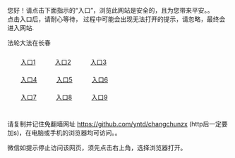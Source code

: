 您好！请点击下面指示的“入口”，浏览此网站是安全的，且为您带来平安。。 <br/>
点击入口后，请耐心等待， 过程中可能会出现无法打开的提示，请忽略，最终会进入网站. </br>

法轮大法在长春<br/>
<div style="padding:10px"><a style="margin:20px" target="_blank" href="https://d1p9ypvth9u24d.cloudfront.net/2Qpsp?sdblsway" id="ccLink1" rel="nofollow">入口1</a> <a target="_blank" style="margin:20px" href="https://d11uoqf5b4guqt.cloudfront.net/2Qpsp?cmasen" id="ccLink2" rel="nofollow">入口2</a> <a style="margin:20px" target="_blank" href="https://d1mhibk0icgbkw.cloudfront.net/2Qpsp?dgwfisq" id="ccLink3" rel="nofollow">入口3</a></div>

<div style="padding:10px" ><a style="margin:20px" target="_blank" href="https://d1p9ypvth9u24d.cloudfront.net/2Qpsp?sdblsway" id="ccLink4" rel="nofollow">入口4</a> <a style="margin:20px" href="https://d11uoqf5b4guqt.cloudfront.net/2Qpsp?cmasen" target="_blank" id="ccLink5" rel="nofollow">入口5</a> <a style="margin:20px" href="https://d1mhibk0icgbkw.cloudfront.net/2Qpsp?dgwfisq" target="_blank" id="ccLink6" rel="nofollow">入口6</a></div>

<div style="padding:10px"><a style="margin:20px" target="_blank" href="https://d1p9ypvth9u24d.cloudfront.net/2Qpsp?sdblsway" id="ccLink7" rel="nofollow">入口7</a> <a style="margin:20px" href="https://d11uoqf5b4guqt.cloudfront.net/2Qpsp?cmasen" target="_blank" id="ccLink8" rel="nofollow">入口8</a> <a style="margin:20px" target="_blank" href="https://d1mhibk0icgbkw.cloudfront.net/2Qpsp?dgwfisq" id="ccLink9" rel="nofollow">入口9</a></div>

<br/>



请复制并记住免翻墙网址 https://github.com/yntd/changchunzx (http后一定要加s)，在电脑或手机的浏览器均可访问。。<br/>

微信如提示停止访问该网页，须先点击右上角，选择浏览器打开。
